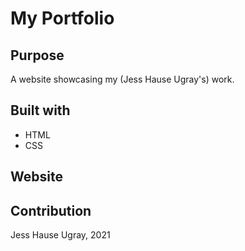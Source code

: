 # My Portfolio

## Purpose
A website showcasing my (Jess Hause Ugray's) work.

## Built with
* HTML
* CSS

## Website


## Contribution
Jess Hause Ugray, 2021






